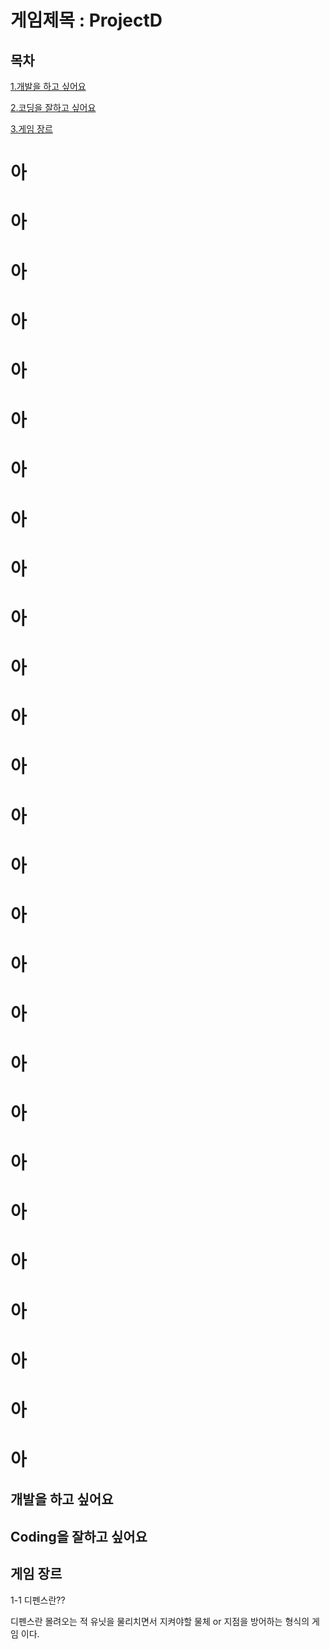 # 게임제목 : ProjectD
## 목차
[1.개발을 하고 싶어요](#개발을-하고-싶어요)

[2.코딩을 잘하고 싶어요](#coding을-잘하고-싶어요)

[3.게임 장르](#게임-장르)


# 아
# 아
# 아
# 아
# 아
# 아
# 아
# 아
# 아
# 아
# 아
# 아
# 아
# 아
# 아
# 아
# 아
# 아
# 아
# 아
# 아
# 아
# 아
# 아
# 아
# 아
# 아

## 개발을 하고 싶어요
## Coding을 잘하고 싶어요

## 게임 장르
1-1 디펜스란??

디펜스란 몰려오는 적 유닛을 물리치면서 지켜야할 물체 or 지점을 방어하는 형식의 게임 이다.
